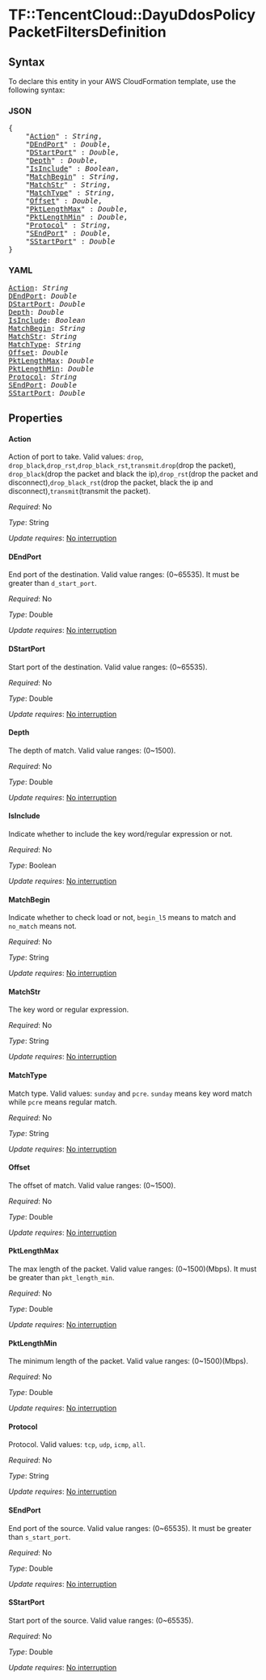 # TF::TencentCloud::DayuDdosPolicy PacketFiltersDefinition

## Syntax

To declare this entity in your AWS CloudFormation template, use the following syntax:

### JSON

<pre>
{
    "<a href="#action" title="Action">Action</a>" : <i>String</i>,
    "<a href="#dendport" title="DEndPort">DEndPort</a>" : <i>Double</i>,
    "<a href="#dstartport" title="DStartPort">DStartPort</a>" : <i>Double</i>,
    "<a href="#depth" title="Depth">Depth</a>" : <i>Double</i>,
    "<a href="#isinclude" title="IsInclude">IsInclude</a>" : <i>Boolean</i>,
    "<a href="#matchbegin" title="MatchBegin">MatchBegin</a>" : <i>String</i>,
    "<a href="#matchstr" title="MatchStr">MatchStr</a>" : <i>String</i>,
    "<a href="#matchtype" title="MatchType">MatchType</a>" : <i>String</i>,
    "<a href="#offset" title="Offset">Offset</a>" : <i>Double</i>,
    "<a href="#pktlengthmax" title="PktLengthMax">PktLengthMax</a>" : <i>Double</i>,
    "<a href="#pktlengthmin" title="PktLengthMin">PktLengthMin</a>" : <i>Double</i>,
    "<a href="#protocol" title="Protocol">Protocol</a>" : <i>String</i>,
    "<a href="#sendport" title="SEndPort">SEndPort</a>" : <i>Double</i>,
    "<a href="#sstartport" title="SStartPort">SStartPort</a>" : <i>Double</i>
}
</pre>

### YAML

<pre>
<a href="#action" title="Action">Action</a>: <i>String</i>
<a href="#dendport" title="DEndPort">DEndPort</a>: <i>Double</i>
<a href="#dstartport" title="DStartPort">DStartPort</a>: <i>Double</i>
<a href="#depth" title="Depth">Depth</a>: <i>Double</i>
<a href="#isinclude" title="IsInclude">IsInclude</a>: <i>Boolean</i>
<a href="#matchbegin" title="MatchBegin">MatchBegin</a>: <i>String</i>
<a href="#matchstr" title="MatchStr">MatchStr</a>: <i>String</i>
<a href="#matchtype" title="MatchType">MatchType</a>: <i>String</i>
<a href="#offset" title="Offset">Offset</a>: <i>Double</i>
<a href="#pktlengthmax" title="PktLengthMax">PktLengthMax</a>: <i>Double</i>
<a href="#pktlengthmin" title="PktLengthMin">PktLengthMin</a>: <i>Double</i>
<a href="#protocol" title="Protocol">Protocol</a>: <i>String</i>
<a href="#sendport" title="SEndPort">SEndPort</a>: <i>Double</i>
<a href="#sstartport" title="SStartPort">SStartPort</a>: <i>Double</i>
</pre>

## Properties

#### Action

Action of port to take. Valid values: `drop`, `drop_black`,`drop_rst`,`drop_black_rst`,`transmit`.`drop`(drop the packet), `drop_black`(drop the packet and black the ip),`drop_rst`(drop the packet and disconnect),`drop_black_rst`(drop the packet, black the ip and disconnect),`transmit`(transmit the packet).

_Required_: No

_Type_: String

_Update requires_: [No interruption](https://docs.aws.amazon.com/AWSCloudFormation/latest/UserGuide/using-cfn-updating-stacks-update-behaviors.html#update-no-interrupt)

#### DEndPort

End port of the destination. Valid value ranges: (0~65535). It must be greater than `d_start_port`.

_Required_: No

_Type_: Double

_Update requires_: [No interruption](https://docs.aws.amazon.com/AWSCloudFormation/latest/UserGuide/using-cfn-updating-stacks-update-behaviors.html#update-no-interrupt)

#### DStartPort

Start port of the destination. Valid value ranges: (0~65535).

_Required_: No

_Type_: Double

_Update requires_: [No interruption](https://docs.aws.amazon.com/AWSCloudFormation/latest/UserGuide/using-cfn-updating-stacks-update-behaviors.html#update-no-interrupt)

#### Depth

The depth of match. Valid value ranges: (0~1500).

_Required_: No

_Type_: Double

_Update requires_: [No interruption](https://docs.aws.amazon.com/AWSCloudFormation/latest/UserGuide/using-cfn-updating-stacks-update-behaviors.html#update-no-interrupt)

#### IsInclude

Indicate whether to include the key word/regular expression or not.

_Required_: No

_Type_: Boolean

_Update requires_: [No interruption](https://docs.aws.amazon.com/AWSCloudFormation/latest/UserGuide/using-cfn-updating-stacks-update-behaviors.html#update-no-interrupt)

#### MatchBegin

Indicate whether to check load or not, `begin_l5` means to match and `no_match` means not.

_Required_: No

_Type_: String

_Update requires_: [No interruption](https://docs.aws.amazon.com/AWSCloudFormation/latest/UserGuide/using-cfn-updating-stacks-update-behaviors.html#update-no-interrupt)

#### MatchStr

The key word or regular expression.

_Required_: No

_Type_: String

_Update requires_: [No interruption](https://docs.aws.amazon.com/AWSCloudFormation/latest/UserGuide/using-cfn-updating-stacks-update-behaviors.html#update-no-interrupt)

#### MatchType

Match type. Valid values: `sunday` and `pcre`. `sunday` means key word match while `pcre` means regular match.

_Required_: No

_Type_: String

_Update requires_: [No interruption](https://docs.aws.amazon.com/AWSCloudFormation/latest/UserGuide/using-cfn-updating-stacks-update-behaviors.html#update-no-interrupt)

#### Offset

The offset of match. Valid value ranges: (0~1500).

_Required_: No

_Type_: Double

_Update requires_: [No interruption](https://docs.aws.amazon.com/AWSCloudFormation/latest/UserGuide/using-cfn-updating-stacks-update-behaviors.html#update-no-interrupt)

#### PktLengthMax

The max length of the packet. Valid value ranges: (0~1500)(Mbps). It must be greater than `pkt_length_min`.

_Required_: No

_Type_: Double

_Update requires_: [No interruption](https://docs.aws.amazon.com/AWSCloudFormation/latest/UserGuide/using-cfn-updating-stacks-update-behaviors.html#update-no-interrupt)

#### PktLengthMin

The minimum length of the packet. Valid value ranges: (0~1500)(Mbps).

_Required_: No

_Type_: Double

_Update requires_: [No interruption](https://docs.aws.amazon.com/AWSCloudFormation/latest/UserGuide/using-cfn-updating-stacks-update-behaviors.html#update-no-interrupt)

#### Protocol

Protocol. Valid values: `tcp`, `udp`, `icmp`, `all`.

_Required_: No

_Type_: String

_Update requires_: [No interruption](https://docs.aws.amazon.com/AWSCloudFormation/latest/UserGuide/using-cfn-updating-stacks-update-behaviors.html#update-no-interrupt)

#### SEndPort

End port of the source. Valid value ranges: (0~65535). It must be greater than `s_start_port`.

_Required_: No

_Type_: Double

_Update requires_: [No interruption](https://docs.aws.amazon.com/AWSCloudFormation/latest/UserGuide/using-cfn-updating-stacks-update-behaviors.html#update-no-interrupt)

#### SStartPort

Start port of the source. Valid value ranges: (0~65535).

_Required_: No

_Type_: Double

_Update requires_: [No interruption](https://docs.aws.amazon.com/AWSCloudFormation/latest/UserGuide/using-cfn-updating-stacks-update-behaviors.html#update-no-interrupt)

